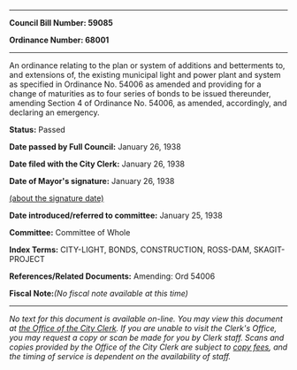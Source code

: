 

********

**Council Bill Number: 59085**
   
**Ordinance Number: 68001**
********

 An ordinance relating to the plan or system of additions and betterments to, and extensions of, the existing municipal light and power plant and system as specified in Ordinance No. 54006 as amended and providing for a change of maturities as to four series of bonds to be issued thereunder, amending Section 4 of Ordinance No. 54006, as amended, accordingly, and declaring an emergency.

**Status:** Passed
   
**Date passed by Full Council:** January 26, 1938
   
**Date filed with the City Clerk:** January 26, 1938
   
**Date of Mayor's signature:** January 26, 1938
   
[(about the signature date)](/~public/approvaldate.htm)
   
   
   
**Date introduced/referred to committee:** January 25, 1938
   
**Committee:** Committee of Whole
   
   
**Index Terms:** CITY-LIGHT, BONDS, CONSTRUCTION, ROSS-DAM, SKAGIT-PROJECT

**References/Related Documents:** Amending: Ord 54006

**Fiscal Note:**_(No fiscal note available at this time)_
********

_No text for this document is available on-line. You may view this document at [the Office of the City Clerk](http://www.seattle.gov/leg/clerk/contactUs.htm). If you are unable to visit the Clerk's Office, you may request a copy or scan be made for you by Clerk staff. Scans and copies provided by the Office of the City Clerk are subject to [copy fees](http://clerk.seattle.gov/~public/clerkfees.htm), and the timing of service is dependent on the availability of staff._

